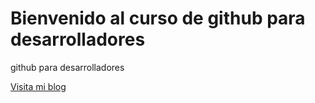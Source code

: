 # Bienvenido al curso de github para desarrolladores

github para desarrolladores

[Visita mi blog](http://carlossolis.mobi)
